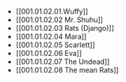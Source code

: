 - [[001.01.02.01.Wuffy]]
- [[001.01.02.02 Mr. Shuhu]]
- [[001.01.02.03 Rats (Django)]]
- [[001.01.02.04 Mara]]
- [[001.01.02.05 Scarlett]]
- [[001.01.02.06 Eva]]
- [[001.01.02.07 The Undead]]
- [[001.01.02.08 The mean Rats]]
